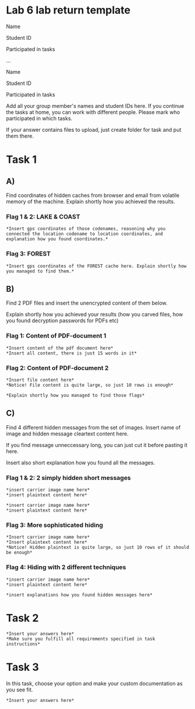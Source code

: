 # Lab 6 lab return template 

Name ``` ```

Student ID ``` ```

Participated in tasks ``` ```

...

Name ``` ```

Student ID ``` ```

Participated in tasks ``` ```

Add all your group member's names and student IDs here. If you continue the tasks at home, you can work with different people. Please mark who participated in which tasks.

If your answer contains files to upload, just create folder for task and put them there.

# Task 1

## A)

Find coordinates of hidden caches from browser and email from volatile memory of the machine. Explain shortly how you achieved the results.

### Flag 1 & 2: LAKE & COAST
```
*Insert gps coordinates of those codenames, reasoning why you connected the location codename to location coordinates, and explanation how you found coordinates.*

```

### Flag 3: FOREST
```
*Insert gps coordinates of the FOREST cache here. Explain shortly how you managed to find them.*
```

## B)

Find 2 PDF files and insert the unencrypted content of them below.

Explain shortly how you achieved your results (how you carved files, how you found decryption passwords for PDFs etc)

### Flag 1: Content of PDF-document 1
```
*Insert content of the pdf document here*
*Insert all content, there is just 15 words in it*
```

### Flag 2: Content of PDF-document 2
```
*Insert file content here*
*Notice! File content is quite large, so just 10 rows is enough*
```

```
*Explain shortly how you managed to find those flags*
```

## C)

Find 4 different hidden messages from the set of images. Insert name of image and hidden message cleartext content here.

If you find message unneccessary long, you can just cut it before pasting it here.

Insert also short explanation how you found all the messages.

### Flag 1 & 2: 2 simply hidden short messages

```
*insert carrier image name here*
*insert plaintext content here*
```

```
*insert carrier image name here*
*insert plaintext content here*
```

### Flag 3: More sophisticated hiding
```
*Insert carrier image name here*
*Insert plaintext content here*
*Notice! Hidden plaintext is quite large, so just 10 rows of it should be enough*
```

### Flag 4: Hiding with 2 different techniques
```
*insert carrier image name here*
*insert plaintext content here*
```

```
*insert explanations how you found hidden messages here*
```


# Task 2

```
*Insert your answers here*
*Make sure you fulfill all requirements specified in task instructions*
```

# Task 3

In this task, choose your option and make your custom documentation as you see fit.

```
*Insert your answers here*
```